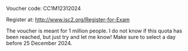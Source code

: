Voucher code: CC1M12312024

Register at: http://www.isc2.org/Register-for-Exam

The voucher is meant for 1 million people. I do not know if this quota has been reached, but just try and let me know! Make sure to select a day before 25 December 2024.

